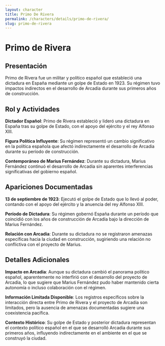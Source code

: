 ```yaml
---
layout: character
title: Primo De Rivera
permalink: /characters/details/primo-de-rivera/
slug: primo-de-rivera
---
```


# Primo de Rivera

## Presentación

Primo de Rivera fue un militar y político español que estableció una dictadura en España mediante un golpe de Estado en 1923. Su régimen tuvo impactos indirectos en el desarrollo de Arcadia durante sus primeros años de construcción.

## Rol y Actividades

**Dictador Español**: Primo de Rivera estableció y lideró una dictadura en España tras su golpe de Estado, con el apoyo del ejército y el rey Alfonso XIII.

**Figura Política Influyente**: Su régimen representó un cambio significativo en la política española que afectó indirectamente el desarrollo de Arcadia durante su período de construcción.

**Contemporáneo de Marius Fernández**: Durante su dictadura, Marius Fernández continuó el desarrollo de Arcadia sin aparentes interferencias significativas del gobierno español.

## Apariciones Documentadas

**13 de septiembre de 1923**: Ejecutó el golpe de Estado que lo llevó al poder, contando con el apoyo del ejército y la anuencia del rey Alfonso XIII.

**Período de Dictadura**: Su régimen gobernó España durante un período que coincidió con los años de construcción de Arcadia bajo la dirección de Marius Fernández.

**Relación con Arcadia**: Durante su dictadura no se registraron amenazas específicas hacia la ciudad en construcción, sugiriendo una relación no conflictiva con el proyecto de Marius.

## Detalles Adicionales

**Impacto en Arcadia**: Aunque su dictadura cambió el panorama político español, aparentemente no interfirió con el desarrollo del proyecto de Arcadia, lo que sugiere que Marius Fernández pudo haber mantenido cierta autonomía o incluso colaboración con el régimen.

**Información Limitada Disponible**: Los registros específicos sobre la interacción directa entre Primo de Rivera y el proyecto de Arcadia son limitados, pero la ausencia de amenazas documentadas sugiere una coexistencia pacífica.

**Contexto Histórico**: Su golpe de Estado y posterior dictadura representan el contexto político español en el que se desarrolló Arcadia durante sus primeros años, influyendo indirectamente en el ambiente en el que se construyó la ciudad.
